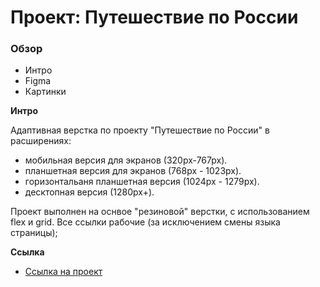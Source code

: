 # Проект: Путешествие по России

### Обзор
* Интро
* Figma
* Картинки

**Интро**

Адаптивная верстка по проекту "Путешествие по России" в расширениях:
* мобильная версия для экранов (320px-767px).
* планшетная версия для экранов (768px - 1023px).
* горизонтальаня планшетная версия (1024px - 1279px).
* десктопная версия (1280px+).

Проект выполнен на оснвое "резиновой" верстки, с использованием flex и grid.
Все ссылки рабочие (за исключением смены языка страницы);

**Ссылка**
* [Ссылка на проект](https://mizerikord.github.io/russian-travel/)

